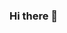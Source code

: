 ### Hi there 👋

<!--
**codewurld/codewurld** is a ✨ _special_ ✨ repository because its `README.md` (this file) appears on your GitHub profile.

A highly motivated, ambitious individual who takes great pride in carrying out work on projects to a high standard. Designed and engineered projects on GitHub with an aim to cement what I have learnt; successfully advancing my knowledge of advanced coding techniques with the use of online courses. As a visual person, I take great care in ensuring my applications are pleasing to the eye, and easy to use; the user experience is a very important part of what I do.

🌱 I enjoy helping people who are struggling as I have found this to be a further opportunity to cement my knowledge and I am really excited about this new phase of my life, and where it can take me in the future.

## Tech Stack & Tools

![HTML](https://cdn-icons-png.flaticon.com/512/1051/1051277.png)
HTML, CSS, Sass, Javascript, React, Mongo, Node, Express Python, Figma, Photoshop, Firebase
